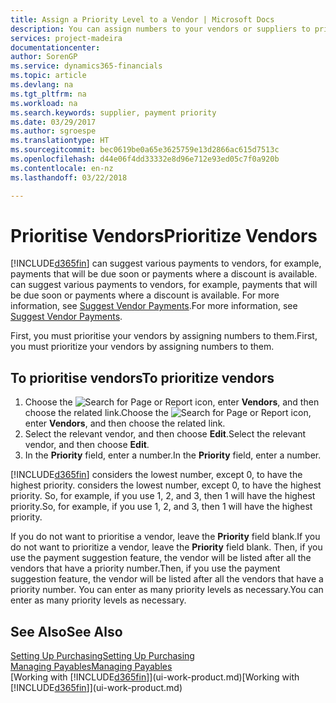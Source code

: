 ```yaml
---
title: Assign a Priority Level to a Vendor | Microsoft Docs
description: You can assign numbers to your vendors or suppliers to prioritise them and facilitate payment suggestions in Finance and Operations, Business edition.
services: project-madeira
documentationcenter: 
author: SorenGP
ms.service: dynamics365-financials
ms.topic: article
ms.devlang: na
ms.tgt_pltfrm: na
ms.workload: na
ms.search.keywords: supplier, payment priority
ms.date: 03/29/2017
ms.author: sgroespe
ms.translationtype: HT
ms.sourcegitcommit: bec0619be0a65e3625759e13d2866ac615d7513c
ms.openlocfilehash: d44e06f4dd33332e8d96e712e93ed05c7f0a920b
ms.contentlocale: en-nz
ms.lasthandoff: 03/22/2018

---
```

# <a name="prioritize-vendors"></a><span data-ttu-id="beea1-103">Prioritise Vendors</span><span class="sxs-lookup"><span data-stu-id="beea1-103">Prioritize Vendors</span></span>
[!INCLUDE[d365fin](includes/d365fin_md.md)]<span data-ttu-id="beea1-104"> can suggest various payments to vendors, for example, payments that will be due soon or payments where a discount is available.</span><span class="sxs-lookup"><span data-stu-id="beea1-104"> can suggest various payments to vendors, for example, payments that will be due soon or payments where a discount is available.</span></span> <span data-ttu-id="beea1-105">For more information, see [Suggest Vendor Payments](payables-how-suggest-vendor-payments.md).</span><span class="sxs-lookup"><span data-stu-id="beea1-105">For more information, see [Suggest Vendor Payments](payables-how-suggest-vendor-payments.md).</span></span>

<span data-ttu-id="beea1-106">First, you must prioritise your vendors by assigning numbers to them.</span><span class="sxs-lookup"><span data-stu-id="beea1-106">First, you must prioritize your vendors by assigning numbers to them.</span></span>

## <a name="to-prioritize-vendors"></a><span data-ttu-id="beea1-107">To prioritise vendors</span><span class="sxs-lookup"><span data-stu-id="beea1-107">To prioritize vendors</span></span>
1. <span data-ttu-id="beea1-108">Choose the ![Search for Page or Report](media/ui-search/search_small.png "Search for Page or Report icon") icon, enter **Vendors**, and then choose the related link.</span><span class="sxs-lookup"><span data-stu-id="beea1-108">Choose the ![Search for Page or Report](media/ui-search/search_small.png "Search for Page or Report icon") icon, enter **Vendors**, and then choose the related link.</span></span>
2. <span data-ttu-id="beea1-109">Select the relevant vendor, and then choose **Edit**.</span><span class="sxs-lookup"><span data-stu-id="beea1-109">Select the relevant vendor, and then choose **Edit**.</span></span>
3. <span data-ttu-id="beea1-110">In the **Priority** field, enter a number.</span><span class="sxs-lookup"><span data-stu-id="beea1-110">In the **Priority** field, enter a number.</span></span>

[!INCLUDE[d365fin](includes/d365fin_md.md)]<span data-ttu-id="beea1-111"> considers the lowest number, except 0, to have the highest priority.</span><span class="sxs-lookup"><span data-stu-id="beea1-111"> considers the lowest number, except 0, to have the highest priority.</span></span> <span data-ttu-id="beea1-112">So, for example, if you use 1, 2, and 3, then 1 will have the highest priority.</span><span class="sxs-lookup"><span data-stu-id="beea1-112">So, for example, if you use 1, 2, and 3, then 1 will have the highest priority.</span></span>

<span data-ttu-id="beea1-113">If you do not want to prioritise a vendor, leave the **Priority** field blank.</span><span class="sxs-lookup"><span data-stu-id="beea1-113">If you do not want to prioritize a vendor, leave the **Priority** field blank.</span></span> <span data-ttu-id="beea1-114">Then, if you use the payment suggestion feature, the vendor will be listed after all the vendors that have a priority number.</span><span class="sxs-lookup"><span data-stu-id="beea1-114">Then, if you use the payment suggestion feature, the vendor will be listed after all the vendors that have a priority number.</span></span> <span data-ttu-id="beea1-115">You can enter as many priority levels as necessary.</span><span class="sxs-lookup"><span data-stu-id="beea1-115">You can enter as many priority levels as necessary.</span></span>

## <a name="see-also"></a><span data-ttu-id="beea1-116">See Also</span><span class="sxs-lookup"><span data-stu-id="beea1-116">See Also</span></span>
[<span data-ttu-id="beea1-117">Setting Up Purchasing</span><span class="sxs-lookup"><span data-stu-id="beea1-117">Setting Up Purchasing</span></span>](purchasing-setup-purchasing.md)  
[<span data-ttu-id="beea1-118">Managing Payables</span><span class="sxs-lookup"><span data-stu-id="beea1-118">Managing Payables</span></span>](payables-manage-payables.md)  
<span data-ttu-id="beea1-119">[Working with [!INCLUDE[d365fin](includes/d365fin_md.md)]](ui-work-product.md)</span><span class="sxs-lookup"><span data-stu-id="beea1-119">[Working with [!INCLUDE[d365fin](includes/d365fin_md.md)]](ui-work-product.md)</span></span>

